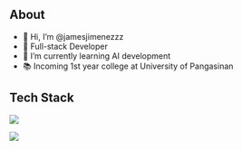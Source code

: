 ## About
- 👋 Hi, I’m @jamesjimenezzz
- 👀 Full-stack Developer
- 🌱 I’m currently learning AI development
- 📚 Incoming 1st year college at University of Pangasinan

## Tech Stack
<p align="left">
  <img src="https://skillicons.dev/icons?i=js,react,nextjs,ts,tailwind,nodejs,express,supabase,postgres,prisma,php,mysql,git,github,html,css" />
</p>


![](https://github-readme-stats.vercel.app/api/top-langs/?username=jamesjimenezzz&theme=transparent&hide_border=false&include_all_commits=false&count_private=false&layout=compact)



